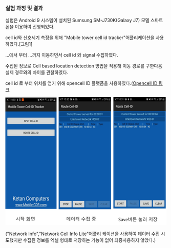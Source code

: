 ### 실험 과정 및 결과

실험은 Android 9 시스템이 설치된 Sumsung SM-J730K(Galaxy J7) 모델 스마트폰을 이용하여 진행되었다.

cell id와 신호세기 측정을 위해 "Mobile tower cell id tracker"어플리케이션을 사용하였다.[그림1]

...에서 부터 ...까지 이동하면서 cell id 와 signal 수집하였다.

 수집된 정보로 Cell based location detection 방법을 적용해 이동 경로를 구한다음 실제 경로와의 차이를 관찰하였다. 
  
 cell id 로 부터 위치를 얻기 위해 opencell ID 플랫폼을 사용하였다.([Opencell ID 링크](https://opencellid.org)
 


![그림1:데이터 수집에 사용된 어플리케이션](./ap_used.png) 

("Network Info","Network Cell Info Lite"어플리 케이션을 사용하여 데이터 수집 시도했지만 수집된 정보를 엑셀 형태로 저장하는 기능이 없어 최종사용하지 않았다.)



